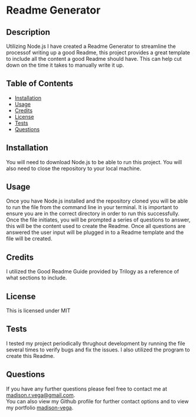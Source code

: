 # Readme Generator

## Description

Utilizing Node.js I have created a Readme Generator to streamline the processof writing up a good Readme, this project provides a great template to include all the content a good Readme should have.  This can help cut down on the time it takes to manually write it up. 


## Table of Contents 

* [Installation](#installation)
* [Usage](#usage)
* [Credits](#credits)
* [License](#license)
* [Tests](#tests)
* [Questions](#questions)


## Installation

You will need to download Node.js to be able to run this project.  You will also need to close the repository to your local machine.

## Usage 

Once you have Node.js installed and the repository cloned you will be able to run the file from the command line in your terminal.  It is important to ensure you are in the correct directory in order to run this successfully.  Once the file initiates, you will be prompted a series of questions to answer, this will be the content used to create the Readme.  Once all questions are answered the user input will be plugged in to a Readme template and the file will be created.

## Credits

I utilized the Good Readme Guide provided by Trilogy as a reference of what sections to include.

## License

 This is licensed under MIT


## Tests

I tested my project periodically thrughout development by running the file several times to verify bugs and fix the issues.  I also utilized the program to create this Readme.

## Questions

If you have any further questions please feel free to contact me at madison.r.vega@gmail.com.  
You can also view my Github profile for further contact options and to view my portfolio 
[madison-vega](https://github.com/madison-vega).



